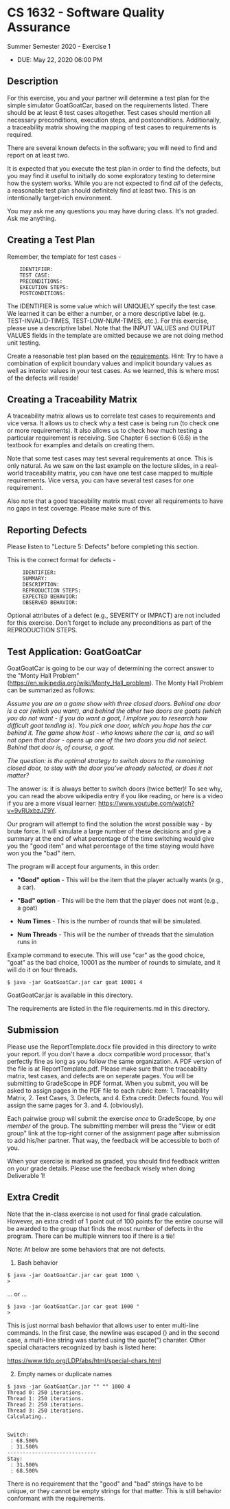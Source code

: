 # CS 1632 - Software Quality Assurance
Summer Semester 2020 - Exercise 1

* DUE: May 22, 2020 06:00 PM

## Description

For this exercise, you and your partner will determine a test plan for the
simple simulator GoatGoatCar, based on the requirements listed.  There should
be at least 6 test cases altogether.  Test cases should mention all necessary
preconditions, execution steps, and postconditions.  Additionally, a
traceability matrix showing the mapping of test cases to requirements is
required.  

There are several known defects in the software; you will need to find and
report on at least two.  

It is expected that you execute the test plan in order to find the defects, but
you may find it useful to initially do some exploratory testing to determine
how the system works.  While you are not expected to find *all* of the defects,
a reasonable test plan should definitely find at least two.  This is an
intentionally target-rich environment.

You may ask me any questions you may have during class.  It's not graded.  Ask me anything.

## Creating a Test Plan

Remember, the template for test cases -

```
	IDENTIFIER:
	TEST CASE: 
	PRECONDITIONS:
	EXECUTION STEPS:
	POSTCONDITIONS:
```

The IDENTIFIER is some value which will UNIQUELY specify the test case.  We
learned it can be either a number, or a more descriptive label (e.g.
TEST-INVALID-TIMES, TEST-LOW-NUM-TIMES, etc.).  For this exercise, please use a
descriptive label.  Note that the INPUT VALUES and OUTPUT VALUES fields in the
template are omitted because we are not doing method unit testing.

Create a reasonable test plan based on the [requirements](requirements.md).
Hint: Try to have a combination of explicit boundary values and implicit
boundary values as well as interior values in your test cases.  As we learned,
this is where most of the defects will reside!

## Creating a Traceability Matrix

A traceability matrix allows us to correlate test cases to requirements and
vice versa.  It allows us to check why a test case is being run (to check one
or more requirements).  It also allows us to check how much testing a
particular requirement is receiving.  See Chapter 6 section 6 (6.6) in the
textbook for examples and details on creating them.

Note that some test cases may test several requirements at once.  This is only
natural.  As we saw on the last example on the lecture slides, in a real-world
traceability matrix, you can have one test case mapped to multiple
requirements.  Vice versa, you can have several test cases for one requirement.

Also note that a good traceability matrix must cover all requirements to have
no gaps in test coverage.  Please make sure of this.

## Reporting Defects

Please listen to "Lecture 5: Defects" before completing this section.

This is the correct format for defects -

```
	 IDENTIFIER:
	 SUMMARY:
	 DESCRIPTION:
	 REPRODUCTION STEPS:
	 EXPECTED BEHAVIOR:
	 OBSERVED BEHAVIOR:
```

Optional attributes of a defect (e.g., SEVERITY or IMPACT) are not included for
this exercise.  Don't forget to include any preconditions as part of the
REPRODUCTION STEPS.

## Test Application: GoatGoatCar

GoatGoatCar is going to be our way of determining the correct answer to the
"Monty Hall Problem" (https://en.wikipedia.org/wiki/Monty_Hall_problem).  The
Monty Hall Problem can be summarized as follows:

_Assume you are on a game show with three closed doors.  Behind one door is a
car (which you want), and behind the other two doors are goats (which you do
not want - if you do want a goat, I implore you to research how difficult goat
tending is).  You pick one door, which you hope has the car behind it.  The
game show host - who knows where the car is, and so will not open that door -
opens up one of the two doors you did not select.  Behind that door is, of
course, a goat._

_The question: is the optimal strategy to switch doors to the remaining closed
door, to stay with the door you've already selected, or does it not matter?_

The answer is: it is always better to switch doors (twice better)!  To see why,
you can read the above wikipedia entry if you like reading, or here is a video
if you are a more visual learner: https://www.youtube.com/watch?v=9vRUxbzJZ9Y.

Our program will attempt to find the solution the worst possible way - by brute
force.  It will simulate a large number of these decisions and give a summary
at the end of what percentage of the time switching would give you the "good
item" and what percentage of the time staying would have won you the "bad"
item.

The program will accept four arguments, in this order:

* __"Good" option__ - This will be the item that the player actually wants (e.g., a car).

* __"Bad" option__ - This will be the item that the player does not want (e.g., a goat)

* __Num Times__ - This is the number of rounds that will be simulated.

* __Num Threads__ - This will be the number of threads that the simulation runs in

Example command to execute.  This will use "car" as the good choice, "goat" as
the bad choice, 10001 as the number of rounds to simulate, and it will do it on
four threads.

```
$ java -jar GoatGoatCar.jar car goat 10001 4
```

GoatGoatCar.jar is available in this directory.  

The requirements are listed in the file requirements.md in this directory.

## Submission

Please use the ReportTemplate.docx file provided in this directory to write
your report.  If you don't have a .docx compatible word processor, that's
perfectly fine as long as you follow the same organization.  A PDF version of
the file is at ReportTemplate.pdf.  Please make sure that the traceability
matrix, test cases, and defects are on seperate pages.  You will be submitting
to GradeScope in PDF format.  When you submit, you will be asked to assign
pages in the PDF file to each rubric item: 1. Traceability Matrix, 2. Test
Cases, 3. Defects, and 4. Extra credit: Defects found.  You will assign the
same pages for 3. and 4. (obviously).

Each pairwise group will submit the exercise *once* to GradeScope, by *one
member* of the group.  The submitting member will press the "View or edit
group" link at the top-right corner of the assignment page after submission to
add his/her partner.  That way, the feedback will be accessible to both of you.

When your exercise is marked as graded, you should find feedback written on
your grade details.  Please use the feedback wisely when doing Deliverable 1!

## Extra Credit

Note that the in-class exercise is not used for final grade calculation.
However, an extra credit of 1 point out of 100 points for the entire course
will be awarded to the group that finds the most number of defects in the
program.  There can be multiple winners too if there is a tie!

Note: At below are some behaviors that are not defects.

1. Bash behavior

```
$ java -jar GoatGoatCar.jar car goat 1000 \
> 
```
... or ...
```
$ java -jar GoatGoatCar.jar car goat 1000 "
> 
```

This is just normal bash behavior that allows user to enter multi-line
commands.  In the first case, the newline was escaped (\) and in the second
case, a multi-line string was started using the quote(") charater.  Other
special characters recognized by bash is listed here:

https://www.tldp.org/LDP/abs/html/special-chars.html

2. Empty names or duplicate names

```
$ java -jar GoatGoatCar.jar "" "" 1000 4
Thread 0: 250 iterations.
Thread 1: 250 iterations.
Thread 2: 250 iterations.
Thread 3: 250 iterations.
Calculating..


Switch:
 : 68.500%
 : 31.500%
-----------------------------
Stay:
 : 31.500%
 : 68.500%
```

There is no requirement that the "good" and "bad" strings have to be
unique, or they cannot be empty strings for that matter.  This is still
behavior conformant with the requirements.
